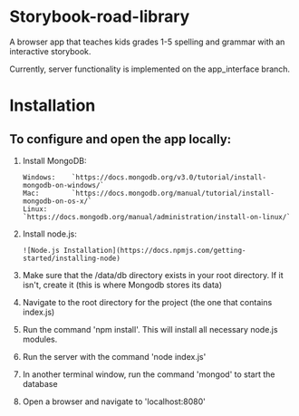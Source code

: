 Storybook-road-library
===============

A browser app that teaches kids grades 1-5 spelling and grammar with an interactive storybook.

Currently, server functionality is implemented on the app_interface branch.

Installation
============


To configure and open the app locally:
----------------------------------

1.  Install MongoDB:

        Windows:    `https://docs.mongodb.org/v3.0/tutorial/install-mongodb-on-windows/`
        Mac:        `https://docs.mongodb.org/manual/tutorial/install-mongodb-on-os-x/`
        Linux:      `https://docs.mongodb.org/manual/administration/install-on-linux/`


2.  Install node.js:

        ![Node.js Installation](https://docs.npmjs.com/getting-started/installing-node)


3.  Make sure that the /data/db directory exists in your root directory. If it isn't, create it (this is where Mongodb stores its data)    

4.  Navigate to the root directory for the project (the one that contains index.js)    

5.  Run the command 'npm install'. This will install all necessary node.js modules. 

6.  Run the server with the command 'node index.js'       


7.  In another terminal window, run the command 'mongod' to start the database    

8.  Open a browser and navigate to 'localhost:8080'    
